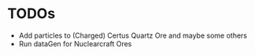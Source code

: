 # TODOs

* Add particles to (Charged) Certus Quartz Ore and maybe some others
* Run dataGen for Nuclearcraft Ores